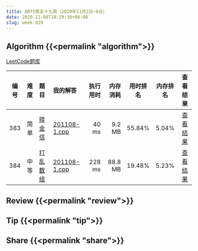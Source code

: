 ```yaml
---
title: ARTS第五十九周（2020年11月2日~8日）
date: 2020-11-08T18:29:30+08:00
slug: week-029
---
```


## Algorithm {{<permalink "algorithm">}}

[LeetCode题库](https://leetcode-cn.com/problemset/all/)

| 编号 | 难度 | 题目 | 我的解答 | 执行用时 | 内存消耗 | 用时排名 | 内存排名 | 查看结果 |
|:----:|:----:|:-----|:---------|---------:|---------:|:--------:|:--------:|:--------:|
| 383 | 简单 | [赎金信](https://leetcode-cn.com/problems/ransom-note/) | [201108-1.cpp](https://github.com/yanlinlin82/leetcode/blob/master/00383_ransom-note/201108-1.cpp) | 40 ms | 9.2 MB | 55.84% | 5.04% | [查看结果](https://leetcode-cn.com/submissions/detail/121940016/) |
| 384 | 中等 | [打乱数组](https://leetcode-cn.com/problems/shuffle-an-array/) | [201108-1.cpp](https://github.com/yanlinlin82/leetcode/blob/master/00384_shuffle-an-array/201108-1.cpp) | 228 ms | 88.8 MB | 19.48% | 5.23% | [查看结果](https://leetcode-cn.com/submissions/detail/121941505/) |

## Review {{<permalink "review">}}


## Tip {{<permalink "tip">}}


## Share {{<permalink "share">}}


